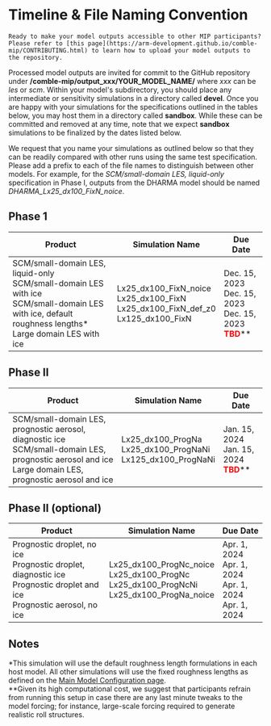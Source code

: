 # Timeline & File Naming Convention

```{attention}
Ready to make your model outputs accessible to other MIP participants? Please refer to [this page](https://arm-development.github.io/comble-mip/CONTRIBUTING.html) to learn how to upload your model outputs to the repository.
```

Processed model outputs are invited for commit to the GitHub repository under **/comble-mip/output_xxx/YOUR_MODEL_NAME/** where *xxx* can be *les* or *scm*. Within your model's subdirectory, you should place any intermediate or sensitivity simulations in a directory called **devel**. Once you are happy with your simulations for the specifications outlined in the tables below, you may host them in a directory called **sandbox**. While these can be committed and removed at any time, note that we expect **sandbox** simulations to be finalized by the dates listed below.

We request that you name your simulations as outlined below so that they can be readily compared with other runs using the same test specification. Please add a prefix to each of the file names to distinguish between other models. For example, for the *SCM/small-domain LES, liquid-only* specification in Phase I, outputs from the DHARMA model should be named *DHARMA_Lx25_dx100_FixN_noice*.

## Phase 1
| Product                                                                                                                                                      | Simulation Name                                                                        | Due Date                                                                                    |
|--------------------------------------------------------------------------------------------------------------------------------------------------------------|----------------------------------------------------------------------------------------|---------------------------------------------------------------------------------------------|
| SCM/small-domain LES, liquid-only<br>SCM/small-domain LES with ice<br>SCM/small-domain LES with ice, default roughness lengths*<br>Large domain LES with ice | Lx25_dx100_FixN_noice<br>Lx25_dx100_FixN<br>Lx25_dx100_FixN_def_z0<br>Lx125_dx100_FixN | Dec. 15, 2023<br>Dec. 15, 2023<br>Dec. 15, 2023<br><span style="color:red">**TBD**</span>** |

## Phase II
| Product                                                                                                                                                      | Simulation Name                                                  | Due Date                                                                  |
|--------------------------------------------------------------------------------------------------------------------------------------------------------------|------------------------------------------------------------------|---------------------------------------------------------------------------|
| SCM/small-domain LES, prognostic aerosol, diagnostic ice<br>SCM/small-domain LES, prognostic aerosol and ice<br>Large domain LES, prognostic aerosol and ice | Lx25_dx100_ProgNa<br>Lx25_dx100_ProgNaNi<br>Lx125_dx100_ProgNaNi | Jan. 15, 2024<br>Jan. 15, 2024<br><span style="color:red">**TBD**</span>** |

## Phase II (optional)
| Product                                                                                                                      | Simulation Name                                                                                | Due Date                                                     |
|------------------------------------------------------------------------------------------------------------------------------|------------------------------------------------------------------------------------------------|--------------------------------------------------------------|
| Prognostic droplet, no ice<br>Prognostic droplet, diagnostic ice<br>Prognostic droplet and ice<br>Prognostic aerosol, no ice | Lx25_dx100_ProgNc_noice<br>Lx25_dx100_ProgNc<br>Lx25_dx100_ProgNcNi<br>Lx25_dx100_ProgNa_noice | Apr. 1, 2024<br>Apr. 1, 2024<br>Apr. 1, 2024<br>Apr. 1, 2024 |

## Notes
*This simulation will use the default roughness length formulations in each host model. All other simulations will use the fixed roughness lengths as defined on the [Main Model Configuration page](https://arm-development.github.io/comble-mip/main_configuration.html).
<br>
**Given its high computational cost, we suggest that participants refrain from running this setup in case there are any last minute tweaks to the model forcing; for instance, large-scale forcing required to generate realistic roll structures.
